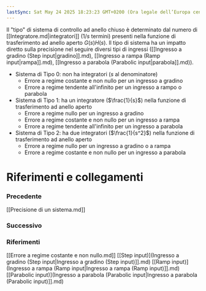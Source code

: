 ```yaml
---
lastSync: Sat May 24 2025 18:23:23 GMT+0200 (Ora legale dell’Europa centrale)
---
```

Il "tipo" di sistema di controllo ad anello chiuso è determinato dal numero di [[Integratore.md|integratori]] ($1 / s$ termini) presenti nella funzione di trasferimento ad anello aperto $G(s) H(s)$. Il tipo di sistema ha un impatto diretto sulla precisione nel seguire diversi tipi di ingressi ([[Ingresso a gradino (Step input|gradino]].md), [[Ingresso a rampa (Ramp input|rampa]].md), [[Ingresso a parabola (Parabolic input|parabola]].md)).

- Sistema di Tipo 0: non ha integratori ($s$ al denominatore)
	- Errore a regime costante e non nullo per un ingresso a gradino
	- Errore a regime tendente all'infinito per un ingresso a rampo o parabola
- Sistema di Tipo 1: ha un integratore ($\frac{1}{s}$) nella funzione di trasferimento ad anello aperto
	- Errore a regime nullo per un ingresso a gradino
	- Errore a regime costante e non nullo per un ingresso a rampa
	- Errore a regime tendente all'infinito per un ingresso a parabola
- Sistema di Tipo 2: ha due integratori ($\frac{1}{s^2}$) nella funzione di trasferimento ad anello aperto
	- Errore a regime nullo per un ingresso a gradino o a rampa
	- Errore a regime costante e non nullo per un ingresso a parabola


# Riferimenti e collegamenti
### Precedente
[[Precisione di un sistema.md]]

### Successivo


### Riferimenti
[[Errore a regime costante e non nullo.md]]
[[Step input)](Ingresso a gradino (Step input|Ingresso a gradino (Step input)]].md)
[[Ramp input)](Ingresso a rampa (Ramp input|Ingresso a rampa (Ramp input)]].md)
[[Parabolic input)](Ingresso a parabola (Parabolic input|Ingresso a parabola (Parabolic input)]].md)